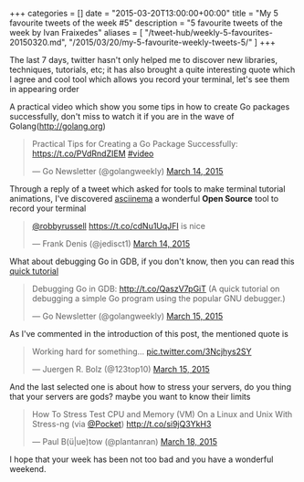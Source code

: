 +++
categories = []
date = "2015-03-20T13:00:00+00:00"
title = "My 5 favourite tweets of the week #5"
description = "5 favourite tweets of the week by Ivan Fraixedes"
aliases = [
  "/tweet-hub/weekly-5-favourites-20150320.md",
  "/2015/03/20/my-5-favourite-weekly-tweets-5/"
]
+++

The last 7 days, twitter hasn't only helped me to discover new libraries, techniques, tutorials, etc; it has also brought a quite interesting quote which I agree and cool tool which allows you record your terminal, let's see them in appearing order


A practical video which show you some tips in how to create Go packages successfully, don't miss to watch it if you are in the wave of Golang(http://golang.org)

<blockquote class="twitter-tweet tw-align-center" data-partner="tweetdeck"><p>Practical Tips for Creating a Go Package Successfully: <a href="https://t.co/PVdRndZIEM">https://t.co/PVdRndZIEM</a> <a href="https://twitter.com/hashtag/video?src=hash">#video</a></p>&mdash; Go Newsletter (@golangweekly) <a href="https://twitter.com/golangweekly/status/576723470849064960">March 14, 2015</a></blockquote>
<script async src="//platform.twitter.com/widgets.js" charset="utf-8"></script>


Through a reply of a tweet which asked for tools to make terminal tutorial animations, I've discovered [asciinema](https://asciinema.org/) a wonderful __Open Source__ tool to record your terminal

<blockquote class="twitter-tweet tw-align-center" data-partner="tweetdeck"><p><a href="https://twitter.com/robbyrussell">@robbyrussell</a> <a href="https://t.co/cdNu1UqJFI">https://t.co/cdNu1UqJFI</a> is nice</p>&mdash; Frank Denis (@jedisct1) <a href="https://twitter.com/jedisct1/status/576766332781363200">March 14, 2015</a></blockquote>
<script async src="//platform.twitter.com/widgets.js" charset="utf-8"></script>


What about debugging Go in GDB, if you don't know, then you can read this [quick tutorial](http://cevaris.com/2015/03/08/debugging-golang-in-gdb/)

<blockquote class="twitter-tweet tw-align-center" data-partner="tweetdeck"><p>Debugging Go in GDB: <a href="http://t.co/QaszV7pGiT">http://t.co/QaszV7pGiT</a> (A quick tutorial on debugging a simple Go program using the popular GNU debugger.)</p>&mdash; Go Newsletter (@golangweekly) <a href="https://twitter.com/golangweekly/status/577085866046271488">March 15, 2015</a></blockquote>
<script async src="//platform.twitter.com/widgets.js" charset="utf-8"></script>


As I've commented in the introduction of this post, the mentioned quote is

<blockquote class="twitter-tweet tw-align-center" data-partner="tweetdeck"><p>Working hard for something... <a href="http://t.co/3Ncjhys2SY">pic.twitter.com/3Ncjhys2SY</a></p>&mdash; Juergen R. Bolz (@123top10) <a href="https://twitter.com/123top10/status/577121077333217280">March 15, 2015</a></blockquote>
<script async src="//platform.twitter.com/widgets.js" charset="utf-8"></script>


And the last selected one is about how to stress your servers, do you thing that your servers are gods? maybe you want to know their limits

<blockquote class="twitter-tweet tw-align-center" data-partner="tweetdeck"><p>How To Stress Test CPU and Memory (VM) On a Linux and Unix With Stress-ng (via <a href="https://twitter.com/Pocket">@Pocket</a>) <a href="http://t.co/si9jQ3YkH3">http://t.co/si9jQ3YkH3</a></p>&mdash; Paul B(ü|ue)tow (@plantanran) <a href="https://twitter.com/plantanran/status/578320627674849280">March 18, 2015</a></blockquote>
<script async src="//platform.twitter.com/widgets.js" charset="utf-8"></script>


I hope that your week has been not too bad and you have a wonderful weekend.
